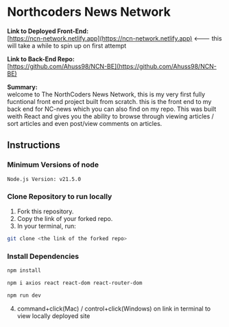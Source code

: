 
# Northcoders News Network

**Link to Deployed Front-End:**  
[https://ncn-network.netlify.app](https://ncn-network.netlify.app) <--- this will take a while to spin up on first attempt

**Link to Back-End Repo:**  
[https://github.com/Ahuss98/NCN-BE](https://github.com/Ahuss98/NCN-BE)



**Summary:**  
welcome to The NorthCoders News Network, this is my very first fully fucntional front end project built from scratch. this is the front end to my back end for NC-news which you can also find on my repo. This was built weith React and gives you the ability to browse through viewing articles / sort articles and even post/view comments on articles.

## Instructions

### Minimum Versions of node
    Node.js Version: v21.5.0 

### Clone Repository to run locally
1. Fork this repository.
2. Copy the link of your forked repo.
3. In your terminal, run:

```bash
git clone <the link of the forked repo>
```

### Install Dependencies
```bash
npm install
```

```bash
npm i axios react react-dom react-router-dom
```
```bash
npm run dev
```
4. command+click(Mac) / control+click(Windows) on link in terminal to view locally deployed site
